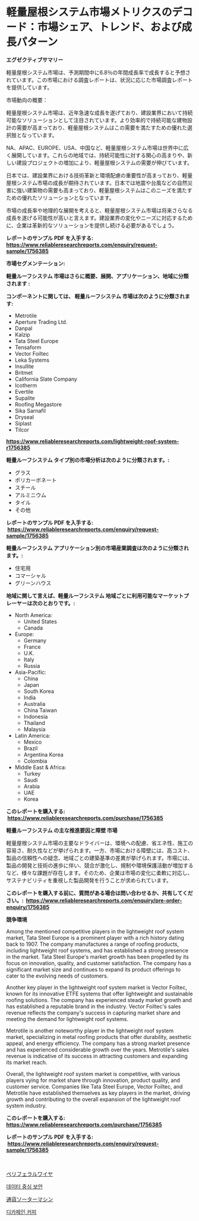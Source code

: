 <p><h1>軽量屋根システム市場メトリクスのデコード：市場シェア、トレンド、および成長パターン</h1></p><p><strong>エグゼクティブサマリー</strong></p>
<p><p>軽量屋根システム市場は、予測期間中に6.8％の年間成長率で成長すると予想されています。この市場における調査レポートは、状況に応じた市場調査レポートを提供しています。 </p><p>市場動向の概要：</p><p>軽量屋根システム市場は、近年急速な成長を遂げており、建設業界において持続可能なソリューションとして注目されています。より効率的で持続可能な建物設計の需要が高まっており、軽量屋根システムはこの需要を満たすための優れた選択肢となっています。</p><p>NA、APAC、EUROPE、USA、中国など、軽量屋根システム市場は世界中に広く展開しています。これらの地域では、持続可能性に対する関心の高まりや、新しい建設プロジェクトの増加により、軽量屋根システムの需要が伸びています。</p><p>日本では、建設業界における技術革新と環境配慮の重要性が高まっており、軽量屋根システム市場の成長が期待されています。日本では地震や台風などの自然災害に強い建築物の需要も高まっており、軽量屋根システムはこのニーズを満たすための優れたソリューションとなっています。</p><p>市場の成長率や地理的な展開を考えると、軽量屋根システム市場は将来さらなる成長を遂げる可能性が高いと言えます。建設業界の変化やニーズに対応するために、企業は革新的なソリューションを提供し続ける必要があるでしょう。</p></p>
<p><strong>レポートのサンプル PDF を入手する: <a href="https://www.reliableresearchreports.com/enquiry/request-sample/1756385">https://www.reliableresearchreports.com/enquiry/request-sample/1756385</a></strong></p>
<p><strong>市場セグメンテーション:</strong></p>
<p><strong> 軽量ルーフシステム 市場はさらに概要、展開、アプリケーション、地域に分類されます :</strong></p>
<p><strong>コンポーネントに関しては、 軽量ルーフシステム 市場は次のように分類されます: &nbsp;</strong></p>
<p><ul><li>Metrotile</li><li>Aperture Trading Ltd.</li><li>Danpal</li><li>Kalzip</li><li>Tata Steel Europe</li><li>Tensaform</li><li>Vector Foiltec</li><li>Leka Systems</li><li>Insullite</li><li>Britmet</li><li>California Slate Company</li><li>Icotherm</li><li>Evertile</li><li>Supalite</li><li>Roofing Megastore</li><li>Sika Sarnafil</li><li>Dryseal</li><li>Siplast</li><li>Tilcor</li></ul></p>
<p><strong><a href="https://www.reliableresearchreports.com/lightweight-roof-system-r1756385">https://www.reliableresearchreports.com/lightweight-roof-system-r1756385</a></strong></p>
<p><strong> 軽量ルーフシステム タイプ別の市場分析は次のように分類されます。:</strong></p>
<p><ul><li>グラス</li><li>ポリカーボネート</li><li>スチール</li><li>アルミニウム</li><li>タイル</li><li>その他</li></ul></p>
<p><strong>レポートのサンプル PDF を入手する: &nbsp;<a href="https://www.reliableresearchreports.com/enquiry/request-sample/1756385">https://www.reliableresearchreports.com/enquiry/request-sample/1756385</a></strong></p>
<p><strong> 軽量ルーフシステム アプリケーション別の市場産業調査は次のように分類されます。:</strong></p>
<p><ul><li>住宅用</li><li>コマーシャル</li><li>グリーンハウス</li></ul></p>
<p><strong>地域に関して言えば、軽量ルーフシステム 地域ごとに利用可能なマーケットプレーヤーは次のとおりです。:</strong></p>
<p><ul>
    <li>
        North America:
        <ul>
            <li>United States</li>
            <li>Canada</li>
        </ul>
    </li>
    <li>
        Europe:
        <ul>
            <li>Germany</li>
            <li>France</li>
            <li>U.K.</li>
            <li>Italy</li>
            <li>Russia</li>
        </ul>
    </li>
    <li>
        Asia-Pacific:
        <ul>
            <li>China</li>
            <li>Japan</li>
            <li>South Korea</li>
            <li>India</li>
            <li>Australia</li>
            <li>China Taiwan</li>
            <li>Indonesia</li>
            <li>Thailand</li>
            <li>Malaysia</li>
        </ul>
    </li>
    <li>
        Latin America:
        <ul>
            <li>Mexico</li>
            <li>Brazil</li>
            <li>Argentina Korea</li>
            <li>Colombia</li>
        </ul>
    </li>
    <li>
        Middle East & Africa:
        <ul>
            <li>Turkey</li>
            <li>Saudi</li>
            <li>Arabia</li>
            <li>UAE</li>
            <li>Korea</li>
        </ul>
    </li>
    </ul></p>
<p><strong>このレポートを購入する: &nbsp;<a href="https://www.reliableresearchreports.com/purchase/1756385">https://www.reliableresearchreports.com/purchase/1756385</a></strong></p>
<p><strong>軽量ルーフシステム の主な推進要因と障壁 市場</strong></p>
<p><p>軽量屋根システム市場の主要なドライバーは、環境への配慮、省エネ性、施工の容易さ、耐久性などが挙げられます。一方、市場における障壁には、高コスト、製品の信頼性への疑念、地域ごとの建築基準の差異が挙げられます。市場には、製品の開発と技術の進歩に伴い、競合が激化し、規制や環境保護活動が増加するなど、様々な課題が存在します。そのため、企業は市場の変化に柔軟に対応し、サステナビリティを重視した製品開発を行うことが求められています。</p></p>
<p><strong>このレポートを購入する前に、質問がある場合は問い合わせるか、共有してください。:&nbsp; <a href="https://www.reliableresearchreports.com/enquiry/pre-order-enquiry/1756385">https://www.reliableresearchreports.com/enquiry/pre-order-enquiry/1756385</a></strong></p>
<p><strong>競争環境</strong></p>
<p><p>Among the mentioned competitive players in the lightweight roof system market, Tata Steel Europe is a prominent player with a rich history dating back to 1907. The company manufactures a range of roofing products, including lightweight roof systems, and has established a strong presence in the market. Tata Steel Europe's market growth has been propelled by its focus on innovation, quality, and customer satisfaction. The company has a significant market size and continues to expand its product offerings to cater to the evolving needs of customers.</p><p>Another key player in the lightweight roof system market is Vector Foiltec, known for its innovative ETFE systems that offer lightweight and sustainable roofing solutions. The company has experienced steady market growth and has established a reputable brand in the industry. Vector Foiltec's sales revenue reflects the company's success in capturing market share and meeting the demand for lightweight roof systems.</p><p>Metrotile is another noteworthy player in the lightweight roof system market, specializing in metal roofing products that offer durability, aesthetic appeal, and energy efficiency. The company has a strong market presence and has experienced considerable growth over the years. Metrotile's sales revenue is indicative of its success in attracting customers and expanding its market reach.</p><p>Overall, the lightweight roof system market is competitive, with various players vying for market share through innovation, product quality, and customer service. Companies like Tata Steel Europe, Vector Foiltec, and Metrotile have established themselves as key players in the market, driving growth and contributing to the overall expansion of the lightweight roof system industry.</p></p>
<p><strong>このレポートを購入する: &nbsp; <a href="https://www.reliableresearchreports.com/purchase/1756385">https://www.reliableresearchreports.com/purchase/1756385</a></strong></p>
<p><strong>レポートのサンプル PDF を入手する: &nbsp;<a href="https://www.reliableresearchreports.com/enquiry/request-sample/1756385">https://www.reliableresearchreports.com/enquiry/request-sample/1756385</a></strong><strong></strong></p>
<p>&nbsp;</p>
<p><p><a href="https://medium.com/@kyaorris56456/%E5%91%A8%E8%BE%BA%E3%83%AF%E3%82%A4%E3%83%A4%E3%83%BC%E5%B8%82%E5%A0%B4%E3%82%B7%E3%82%A7%E3%82%A2%E3%81%AE%E9%80%B2%E5%8C%96%E3%81%A8%E5%B8%82%E5%A0%B4%E6%88%90%E9%95%B7%E5%8B%95%E5%90%912024%E5%B9%B4%E3%81%8B%E3%82%892031%E5%B9%B4%E3%81%BE%E3%81%A7-2abbb846cbbd">ペリフェラルワイヤ</a></p><p><a href="https://medium.com/@deborahward03/%EB%8D%B0%EC%9D%B4%ED%84%B0-%EC%A4%91%EC%8B%AC-%EB%B3%B4%EC%95%88-%EC%8B%9C%EC%9E%A5-%EB%B6%84%EC%84%9D-%EB%B0%8F-2024%EB%85%84%EB%B6%80%ED%84%B0-2031%EB%85%84%EA%B9%8C%EC%A7%80%EC%9D%98-%ED%81%AC%EA%B8%B0-%EC%98%88%EC%B8%A1-432c8dd842e6">데이터 중심 보안</a></p><p><a href="https://medium.com/@jordanilliamson678678/%E9%80%9A%E8%B2%A8%E5%88%86%E5%88%A5%E6%A9%9F%E5%B8%82%E5%A0%B4-2031%E5%B9%B4%E3%81%BE%E3%81%A7%E3%81%AE%E6%88%90%E5%8A%9F%E3%81%99%E3%82%8B%E3%83%93%E3%82%B8%E3%83%8D%E3%82%B9%E6%88%A6%E7%95%A5%E3%81%AE%E9%8D%B5-0ed5b5d709ee">通貨ソーターマシン</a></p><p><a href="https://medium.com/@bricebeahan2023/%EB%94%94%EC%B9%B4%ED%8E%98%EC%9D%B8-%EC%BB%A4%ED%94%BC-%EC%8B%9C%EC%9E%A5-%EC%A0%84%EB%A7%9D-%EC%82%B0%EC%97%85-%EA%B0%9C%EC%9A%94-%EB%B0%8F-%EC%98%88%EC%B8%A1-2024%EB%85%84%EB%B6%80%ED%84%B0-2031%EB%85%84%EA%B9%8C%EC%A7%80-23d901e862e4">디카페인 커피</a></p></p>